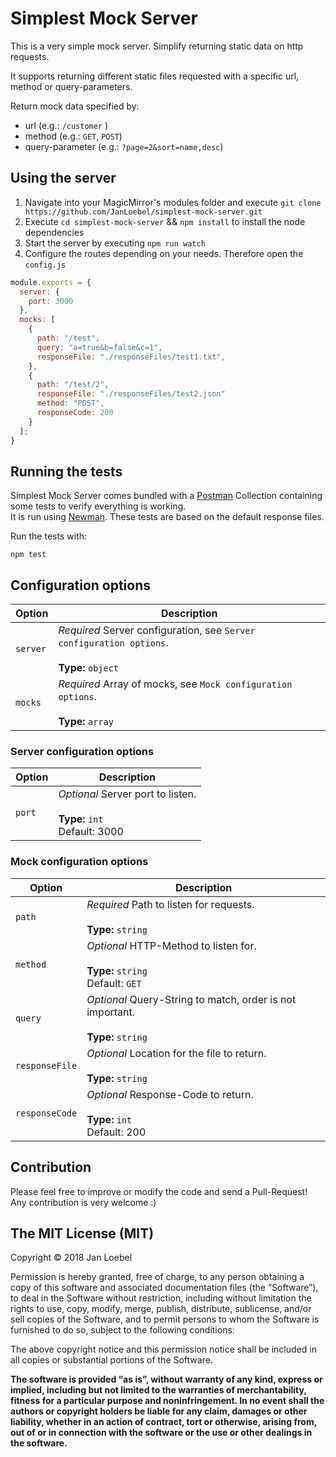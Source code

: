 # Simplest Mock Server

This is a very simple mock server. Simplify returning static data on http requests.

It supports returning different static files requested with a specific url, method or query-parameters.

Return mock data specified by:

* url (e.g.: `/customer` )
* method (e.g.: `GET`, `POST`)
* query-parameter (e.g.: `?page=2&sort=name,desc`)

## Using the server

1.  Navigate into your MagicMirror's modules folder and execute `git clone https://github.com/JanLoebel/simplest-mock-server.git`
2.  Execute `cd simplest-mock-server` && `npm install` to install the node dependencies
3.  Start the server by executing `npm run watch`
4.  Configure the routes depending on your needs. Therefore open the `config.js`

```js
module.exports = {
  server: {
    port: 3000
  },
  mocks: [
    {
      path: "/test",
      query: "a=true&b=false&c=1",
      responseFile: "./responseFiles/test1.txt",
    },
    {
      path: "/test/2",
      responseFile: "./responseFiles/test2.json"
      method: "POST",
      responseCode: 200
    }
  ];
}
```

## Running the tests

Simplest Mock Server comes bundled with a [Postman](https://www.getpostman.com/) Collection containing some tests to verify everything is working.  
It is run using [Newman](https://www.getpostman.com/docs/postman/collection_runs/command_line_integration_with_newman). These tests are based on the default response files.

Run the tests with:
```
npm test
```

## Configuration options

| Option   | Description                                                                                        |
| -------- | -------------------------------------------------------------------------------------------------- |
| `server` | _Required_ Server configuration, see `Server configuration options`.<br><br>**Type:** `object`<br> |
| `mocks`  | _Required_ Array of mocks, see `Mock configuration options`.<br><br>**Type:** `array`<br>          |

### Server configuration options

| Option | Description                                                               |
| ------ | ------------------------------------------------------------------------- |
| `port` | _Optional_ Server port to listen.<br><br>**Type:** `int`<br>Default: 3000 |

### Mock configuration options

| Option         | Description                                                                             |
| -------------- | --------------------------------------------------------------------------------------- |
| `path`         | _Required_ Path to listen for requests.<br><br>**Type:** `string`<br>                   |
| `method`       | _Optional_ HTTP-Method to listen for.<br><br>**Type:** `string`<br> Default: `GET`      |
| `query`        | _Optional_ Query-String to match, order is not important.<br><br>**Type:** `string`<br> |
| `responseFile` | _Optional_ Location for the file to return.<br><br>**Type:** `string`<br>               |
| `responseCode` | _Optional_ Response-Code to return. <br><br>**Type:** `int` <br>Default: 200            |

## Contribution

Please feel free to improve or modify the code and send a Pull-Request! Any contribution is very welcome :)

## The MIT License (MIT)

Copyright © 2018 Jan Loebel

Permission is hereby granted, free of charge, to any person
obtaining a copy of this software and associated documentation
files (the “Software”), to deal in the Software without
restriction, including without limitation the rights to use,
copy, modify, merge, publish, distribute, sublicense, and/or sell
copies of the Software, and to permit persons to whom the
Software is furnished to do so, subject to the following
conditions:

The above copyright notice and this permission notice shall be
included in all copies or substantial portions of the Software.

**The software is provided “as is”, without warranty of any kind, express or implied, including but not limited to the warranties of merchantability, fitness for a particular purpose and noninfringement. In no event shall the authors or copyright holders be liable for any claim, damages or other liability, whether in an action of contract, tort or otherwise, arising from, out of or in connection with the software or the use or other dealings in the software.**
